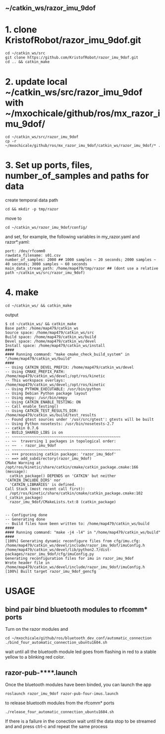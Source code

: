 ~/catkin_ws/razor_imu_9dof
---


# 1. clone KristofRobot/razor_imu_9dof.git

```
cd ~/catkin_ws/src
git clone https://github.com/KristofRobot/razor_imu_9dof.git
cd .. && catkin_make
```


# 2. update local ~/catkin_ws/src/razor_imu_9dof with ~/mxochicale/github/ros/mx_razor_imu_9dof/

```
cd ~/catkin_ws/src/razor_imu_9dof
cp -r ~/mxochicale/github/ros/mx_razor_imu_9dof/catkin_ws/razor_imu_9dof/* .
```


# 3. Set up ports, files, number_of_samples and paths for data

create temporal data path
```
cd && mkdir -p tmp/razor
```

move to
```
cd ~/catkin_ws/razor_imu_9dof/config/
```
and set, for example, the following variables in my_razor.yaml and razor*.yaml:

```
port: /dev/rfcomm0  
rawdata_filename: s01.csv  
number_of_samples: 2000 ## 1000 samples ~ 20 seconds; 2000 samples ~ 40 seconds; 3000 samples ~ 60 seconds  
main_data_stream_path: /home/map479/tmp/razor ## (dont use a relative path ~/catkin_ws/src/razor_imu_9dof)  
```


# 4. make

```
cd ~/catkin_ws/ && catkin_make
```

output
```
$ cd ~/catkin_ws/ && catkin_make
Base path: /home/map479/catkin_ws
Source space: /home/map479/catkin_ws/src
Build space: /home/map479/catkin_ws/build
Devel space: /home/map479/catkin_ws/devel
Install space: /home/map479/catkin_ws/install
####
#### Running command: "make cmake_check_build_system" in "/home/map479/catkin_ws/build"
####
-- Using CATKIN_DEVEL_PREFIX: /home/map479/catkin_ws/devel
-- Using CMAKE_PREFIX_PATH: /home/map479/catkin_ws/devel;/opt/ros/kinetic
-- This workspace overlays: /home/map479/catkin_ws/devel;/opt/ros/kinetic
-- Using PYTHON_EXECUTABLE: /usr/bin/python
-- Using Debian Python package layout
-- Using empy: /usr/bin/empy
-- Using CATKIN_ENABLE_TESTING: ON
-- Call enable_testing()
-- Using CATKIN_TEST_RESULTS_DIR: /home/map479/catkin_ws/build/test_results
-- Found gtest sources under '/usr/src/gtest': gtests will be built
-- Using Python nosetests: /usr/bin/nosetests-2.7
-- catkin 0.7.6
-- BUILD_SHARED_LIBS is on
-- ~~~~~~~~~~~~~~~~~~~~~~~~~~~~~~~~~~~~~~~~~~~~~~~~~
-- ~~  traversing 1 packages in topological order:
-- ~~  - razor_imu_9dof
-- ~~~~~~~~~~~~~~~~~~~~~~~~~~~~~~~~~~~~~~~~~~~~~~~~~
-- +++ processing catkin package: 'razor_imu_9dof'
-- ==> add_subdirectory(razor_imu_9dof)
CMake Warning at /opt/ros/kinetic/share/catkin/cmake/catkin_package.cmake:166 (message):
  catkin_package() DEPENDS on 'CATKIN' but neither 'CATKIN_INCLUDE_DIRS' nor
  'CATKIN_LIBRARIES' is defined.
Call Stack (most recent call first):
  /opt/ros/kinetic/share/catkin/cmake/catkin_package.cmake:102 (_catkin_package)
  razor_imu_9dof/CMakeLists.txt:8 (catkin_package)


-- Configuring done
-- Generating done
-- Build files have been written to: /home/map479/catkin_ws/build
####
#### Running command: "make -j4 -l4" in "/home/map479/catkin_ws/build"
####
[100%] Generating dynamic reconfigure files from cfg/imu.cfg: /home/map479/catkin_ws/devel/include/razor_imu_9dof/imuConfig.h /home/map479/catkin_ws/devel/lib/python2.7/dist-packages/razor_imu_9dof/cfg/imuConfig.py
Generating reconfiguration files for imu in razor_imu_9dof
Wrote header file in /home/map479/catkin_ws/devel/include/razor_imu_9dof/imuConfig.h
[100%] Built target razor_imu_9dof_gencfg
```



# USAGE

## bind pair bind bluetooth modules to rfcomm* ports

Turn on the razor modules and
```
cd ~/mxochicale/github/ros/bluetooth_dev_conf/automatic_connection
./bind_four_automatic_connection_ubuntu1604.sh
```
wait until all the bluetooth module led goes from flashing in red to a stable yellow
to a blinking red color.


## razor-pub-****.launch

Once the bluetooth modules have been binded, you can launch the app

```
roslaunch razor_imu_9dof razor-pub-four-imus.launch
```


to release bluetooth modules from  the rfcomm* ports
```
./release_four_automatic_connection_ubuntu1604.sh
```


If there is a failure in the conection wait until the data stop to be streamed and
and press ctrl-c and repeat the same process
